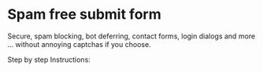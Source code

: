 # Spam free submit form
Secure, spam blocking, bot deferring, contact forms, login dialogs and more ... without annoying captchas if you choose.

Step by step Instructions:



